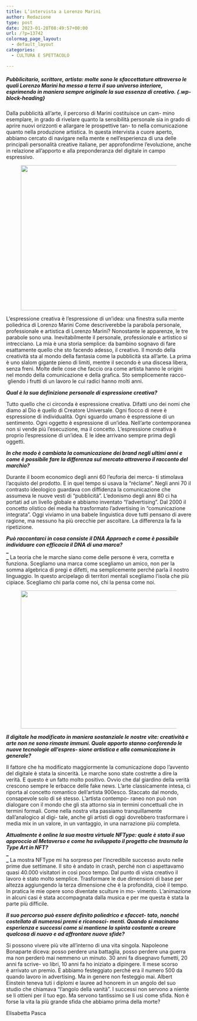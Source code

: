 ```yaml
---
title: L’intervista a Lorenzo Marini
author: Redazione
type: post
date: 2023-01-28T08:49:57+00:00
url: /?p=13742
colormag_page_layout:
  - default_layout
categories:
  - CULTURA E SPETTACOLO

---
```

##### Pubblicitario, scrittore, artista: molte sono le sfaccettature attraverso le quali Lorenzo Marini ha messo a terra il suo universo interiore, esprimendo in maniera sempre originale la sua essenza di creativo. {.wp-block-heading}

Dalla pubblicità all’arte, il percorso di Marini costituisce un cam- mino esemplare, in grado di rivelare quanto la sensibilità personale sia in grado di aprire nuovi orizzonti e allargare le prospettive tan- to nella comunicazione quanto nella produzione artistica. In questa intervista a cuore aperto, abbiamo cercato di navigare nella mente e nell’esperienza di una delle principali personalità creative italiane, per approfondirne l’evoluzione, anche in relazione all’apporto e alla preponderanza del digitale in campo espressivo.

<div class="wp-block-image">
  <figure class="aligncenter size-large is-resized"><img decoding="async" loading="lazy" src="https://progressonline.it/wp-content/uploads/2023/01/Schermata-2023-01-28-alle-09.47.31-1024x574.png" alt="" class="wp-image-13744" width="704" height="394" /></figure>
</div>

L’espressione creativa è l’espressione di un’idea: una finestra sulla mente poliedrica di Lorenzo Marini Come descriverebbe la parabola personale, professionale e artistica di Lorenzo Marini? Nonostante le apparenze, le tre parabole sono una. Inevitabilmente il personale, professionale e artistico si intrecciano. La mia è una storia semplice: da bambino sognavo di fare esattamente quello che sto facendo adesso, il creativo. Il mondo della creatività sta al mondo della fantasia come la pubblicità sta all’arte. La prima è uno slalom gigante pieno di limiti, mentre il secondo è una discesa libera, senza freni. Molte delle cose che faccio ora come artista hanno le origini nel mondo della comunicazione e della grafica. Sto semplicemente racco- gliendo i frutti di un lavoro le cui radici hanno molti anni.

**_Qual è la sua definizione personale di espressione creativa?_**

Tutto quello che ci circonda è espressione creativa. Difatti uno dei nomi che diamo al Dio è quello di Creatore Universale. Ogni fiocco di neve è espressione di individualità. Ogni sguardo umano è espressione di un sentimento. Ogni oggetto è espressione di un’idea. Nell’arte contemporanea non si vende più l’esecuzione, ma il concetto. L’espressione creativa è proprio l’espressione di un’idea. E le idee arrivano sempre prima degli oggetti.

**_In che modo è cambiata la comunicazione dei brand negli ultimi anni e come è possibile fare la differenza sul mercato attraverso il racconto del marchio?_**  
  
Durante il boom economico degli anni 60 l’euforia dei merca- ti stimolava l’acquisto del prodotto. E in quel tempo si usava la “réclame”. Negli anni 70 il contrasto ideologico guardava con diffidenza la comunicazione che assumeva le nuove vesti di “pubblicità”. L’edonismo degli anni 80 ci ha portati ad un livello globale e abbiamo inventato “l’advertising”. Dal 2000 il concetto olistico dei media ha trasformato l’advertising in “comunicazione integrata”. Oggi viviamo in una babele linguistica dove tutti pensano di avere ragione, ma nessuno ha più orecchie per ascoltare. La differenza la fa la ripetizione.

**_Può raccontarci in cosa consiste il DNA Approach e come è possibile individuare con efficacia il DNA di una marca?_**  
**_  
_** La teoria che le marche siano come delle persone è vera, corretta e funziona. Scegliamo una marca come scegliamo un amico, non per la somma algebrica di pregi e difetti, ma semplicemente perché parla il nostro linguaggio. In questo arcipelago di territori mentali scegliamo l’isola che più cipiace. Scegliamo chi parla come noi, chi la pensa come noi.

<div class="wp-block-image">
  <figure class="aligncenter size-full is-resized"><img decoding="async" loading="lazy" src="https://progressonline.it/wp-content/uploads/2023/01/Schermata-2023-01-28-alle-09.47.19.png" alt="" class="wp-image-13745" width="675" height="375" /></figure>
</div>

**_Il digitale ha modificato in maniera sostanziale le nostre vite: creatività e arte non ne sono rimaste immuni. Quale apporto stanno conferendo le nuove tecnologie all’espres- sione artistica e alla comunicazione in generale?_**

Il fattore che ha modificato maggiormente la comunicazione dopo l’avvento del digitale è stata la sincerità. Le marche sono state costrette a dire la verità. E questo è un fatto molto positivo. Ovvio che dal giardino della verità crescono sempre le erbacce delle fake news. L’arte classicamente intesa, ci riporta al concetto romantico dell’artista 900esco. Staccato dal mondo, consapevole solo di sé stesso. L’artista contempo- raneo non può non dialogare con il mondo che gli sta attorno sia in termini concettuali che in termini formali. Come nella nostra vita passiamo tranquillamente dall’analogico al digi- tale, anche gli artisti di oggi dovrebbero trasformare i media mix in un valore, in un vantaggio, in una narrazione più completa.

**_Attualmente è online la sua mostra virtuale NFType: quale è stato il suo approccio al Metaverso e come ha sviluppato il progetto che trasmuta la Type Art in NFT?_**  
**_  
_** La mostra NFType mi ha sorpreso per l’incredibile successo avuto nelle prime due settimane. Il sito è andato in crash, perché non ci aspettavamo quasi 40.000 visitatori in così poco tempo. Dal punto di vista creativo il lavoro è stato molto semplice. Trasformare le due dimensioni di base per altezza aggiungendo la terza dimensione che è la profondità, cioè il tempo. In pratica le mie opere sono diventate sculture in mo- vimento. L’animazione in alcuni casi è stata accompagnata dalla musica e per me questa è stata la parte più difficile.

**_Il suo percorso può essere definito poliedrico e sfaccet- tato, nonché costellato di numerosi premi e riconosci- menti. Quando si macinano esperienza e successi come si mantiene la spinta costante a creare qualcosa di nuovo e ad affrontare nuove sfide?_**

Si possono vivere più vite all’interno di una vita singola. Napoleone Bonaparte diceva: posso perdere una battaglia, posso perdere una guerra ma non perderò mai nemmeno un minuto. 30 anni fa disegnavo fumetti, 20 anni fa scrive- vo libri, 10 anni fa ho iniziato a dipingere. Il mese scorso è arrivato un premio. E abbiamo festeggiato perché era il numero 500 da quando lavoro in advertising. Ma in genere non festeggio mai. Albert Einstein teneva tuti i diplomi e lauree ad honorem in un angolo del suo studio che chiamava “l’angolo della vanità”. I successi non servono a niente se li ottieni per il tuo ego. Ma servono tantissimo se li usi come sfida. Non è forse la vita la più grande sfida che abbiamo prima della morte?

Elisabetta Pasca
